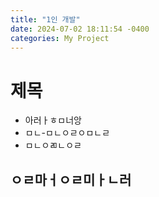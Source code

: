 ```yaml
---
title: "1인 개발"
date: 2024-07-02 18:11:54 -0400
categories: My Project
---
```


# 제목

- 아러ㅏㅎㅁ너앙
- ㅁㄴ-ㅁㄴㅇㄹㅇㅁㄴㄹ
- ㅁㄴㅇㄻㄴㅇㄹ

## ㅇㄹ마ㅓㅇㄹ미ㅏㄴ러

[jekyll-docs]: https://jekyllrb.com/docs/home
[jekyll-gh]:   https://github.com/jekyll/jekyll
[jekyll-talk]: https://talk.jekyllrb.com/